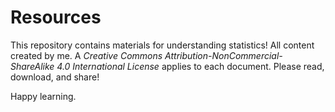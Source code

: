 # Resources

This repository contains materials for understanding statistics! All content created by me. A _Creative Commons Attribution-NonCommercial-ShareAlike 4.0 International License_ applies to each document. Please read, download, and share! 

Happy learning.
